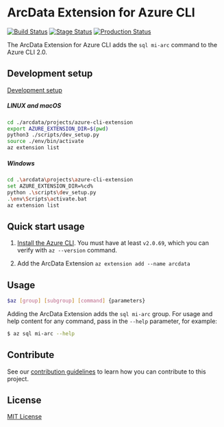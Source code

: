 # ArcData Extension for Azure CLI

[![Build Status](https://msdata.visualstudio.com/Tina/_apis/build/status/azure-cli-extension/azure-cli-extension?branchName=master)](https://msdata.visualstudio.com/Tina/_build/latest?definitionId=20974&branchName=master)
[![Stage Status](https://msdata.vsrm.visualstudio.com/_apis/public/Release/badge/febab204-74cf-49d9-8bd9-65ce89e60d0b/140/578)](https://msdata.visualstudio.com/Tina/_release?_a=releases&view=all&definitionId=140)
[![Production Status](https://msdata.vsrm.visualstudio.com/_apis/public/Release/badge/febab204-74cf-49d9-8bd9-65ce89e60d0b/140/579)](https://msdata.visualstudio.com/Tina/_release?_a=releases&view=all&definitionId=140)



The ArcData Extension for Azure CLI adds the `sql mi-arc` command to the Azure CLI 2.0.

## Development setup

[Development setup](./doc/dev-setup)

##### LINUX and macOS
```bash
cd ./arcdata/projects/azure-cli-extension
export AZURE_EXTENSION_DIR=$(pwd)
python3 ./scripts/dev_setup.py
source ./env/bin/activate
az extension list
```

##### Windows
```bash
cd .\arcdata\projects\azure-cli-extension
set AZURE_EXTENSION_DIR=%cd%
python .\scripts\dev_setup.py
.\env\Scripts\activate.bat
az extension list
```

## Quick start usage

1. [Install the Azure CLI](https://docs.microsoft.com/cli/azure/install-azure-cli). You must have at least `v2.0.69`, which you can verify with `az --version` command.

1. Add the ArcData Extension `az extension add --name arcdata`

## Usage

```bash
$az [group] [subgroup] [command] {parameters}
```

Adding the ArcData Extension adds the `sql mi-arc` group. For usage and help content for any command, 
pass in the `--help` parameter, for example:

```bash
$ az sql mi-arc --help
```

## Contribute

See our [contribution guidelines](CONTRIBUTING.md) to learn how you can contribute to this project.

## License

[MIT License](LICENSE)
